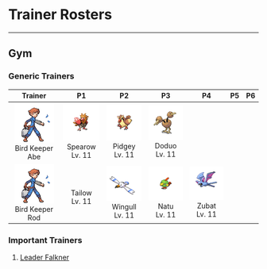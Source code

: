 # Trainer Rosters

---

## Gym


### Generic Trainers

| Trainer | P1 | P2 | P3 | P4 | P5 | P6 |
|:-------:|:--:|:--:|:--:|:--:|:--:|:--:|
| ![Bird Keeper Abe](../../assets/trainers/bird_keeper.png "Bird Keeper Abe")<br>Bird Keeper Abe | ![Spearow](../../assets/sprites/spearow/front.gif "Spearow")<br>Spearow<br>Lv. 11 | ![Pidgey](../../assets/sprites/pidgey/front.gif "Pidgey")<br>Pidgey<br>Lv. 11 | ![Doduo](../../assets/sprites/doduo/front.gif "Doduo")<br>Doduo<br>Lv. 11 |
| ![Bird Keeper Rod](../../assets/trainers/bird_keeper.png "Bird Keeper Rod")<br>Bird Keeper Rod | <br>Tailow<br>Lv. 11 | ![Wingull](../../assets/sprites/wingull/front.gif "Wingull")<br>Wingull<br>Lv. 11 | ![Natu](../../assets/sprites/natu/front.gif "Natu")<br>Natu<br>Lv. 11 | ![Zubat](../../assets/sprites/zubat/front.gif "Zubat")<br>Zubat<br>Lv. 11 |


### Important Trainers

1. [Leader Falkner](important_trainers.md#leader-falkner)
